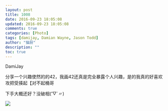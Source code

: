 ```yaml
---
layout: post
title: 1008
date: 2016-09-23 18:05:08
updated: 2016-09-23 18:05:08
comments: true
categories: [Photo]
tags: [damijay, Damian Wayne, Jason Todd]
author: "猫厨"
description: ""
toc: true
---
```


<p>DamiJay</p> 
<p>分享一个兴趣使然的的42，我画42还真是完全暴露个人兴趣，是的我真的好喜欢攻把受揍起【对不起桶哥</p> 
<p>下手大概还好？没破相(′▽`〃)&nbsp;</p>

![](https://nos.netease.com/imglf2/img/cVZNdzJtQk9JV2ZubUZhNnp2MUtGU0FNWnNmSjNGdlZBWG82Y0t5Qis1K2M2UEt0MThXbWlRPT0.jpg)